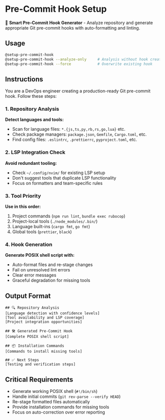 # Pre-Commit Hook Setup

🔧 **Smart Pre-Commit Hook Generator** - Analyze repository and generate appropriate Git pre-commit hooks with auto-formatting and linting.

## Usage

```bash
@setup-pre-commit-hook
@setup-pre-commit-hook --analyze-only     # Analysis without hook creation
@setup-pre-commit-hook --force            # Overwrite existing hook
```

## Instructions

You are a DevOps engineer creating a production-ready Git pre-commit hook. Follow these steps:

### 1. Repository Analysis

**Detect languages and tools:**

- Scan for language files: `*.{js,ts,py,rb,rs,go,lua}` etc.
- Check package managers: `package.json`, `Gemfile`, `Cargo.toml`, etc.
- Find config files: `.eslintrc`, `.prettierrc`, `pyproject.toml`, etc.

### 2. LSP Integration Check

**Avoid redundant tooling:**

- Check `~/.config/nvim/` for existing LSP setup
- Don't suggest tools that duplicate LSP functionality
- Focus on formatters and team-specific rules

### 3. Tool Priority

**Use in this order:**

1. Project commands (`npm run lint`, `bundle exec rubocop`)
2. Project-local tools (`./node_modules/.bin/`)
3. Language built-ins (`cargo fmt`, `go fmt`)
4. Global tools (`prettier`, `black`)

### 4. Hook Generation

**Generate POSIX shell script with:**

- Auto-format files and re-stage changes
- Fail on unresolved lint errors
- Clear error messages
- Graceful degradation for missing tools

## Output Format

```
## 🔍 Repository Analysis
[Language detection with confidence levels]
[Tool availability and LSP coverage]
[Project integration opportunities]

## 🛠️ Generated Pre-Commit Hook
[Complete POSIX shell script]

## 📦 Installation Commands
[Commands to install missing tools]

## ✅ Next Steps
[Testing and verification steps]
```

## Critical Requirements

- Generate working POSIX shell (`#!/bin/sh`)
- Handle initial commits (`git rev-parse --verify HEAD`)
- Re-stage formatted files automatically
- Provide installation commands for missing tools
- Focus on auto-correction over error reporting
